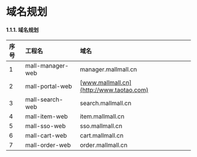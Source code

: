 # 域名规划

#### 1.1.1.                  域名规划

| 序号 | 工程名 | 域名 |
| :--- | :--- | :--- |
| 1 | mall-manager-web | manager.mallmall.cn |
| 2 | mall-portal-web | [www.mallmall.cn](http://www.taotao.com) |
| 3 | mall-search-web | search.mallmall.cn |
| 4 | mall-item-web | item.mallmall.cn |
| 5 | mall-sso-web | sso.mallmall.cn |
| 6 | mall-cart-web | cart.mallmall.cn |
| 7 | mall-order-web | order.mallmall.cn |

